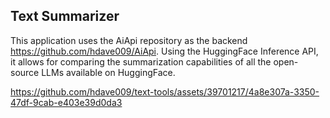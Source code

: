 ## Text Summarizer

This application uses the AiApi repository as the backend https://github.com/hdave009/AiApi. Using the HuggingFace Inference API, it allows for comparing the summarization capabilities of all the open-source LLMs available on HuggingFace.

https://github.com/hdave009/text-tools/assets/39701217/4a8e307a-3350-47df-9cab-e403e39d0da3


